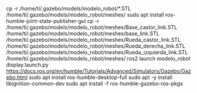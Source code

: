 cp -r /home/ti/.gazebo/models/modelo_robot/*.STL /home/ti/.gazebo/models/modelo_robot/meshes/
sudo apt install ros-humble-joint-state-publisher-gui
cp -r /home/ti/.gazebo/models/modelo_robot/meshes/Base_castor_link.STL /home/ti/.gazebo/models/modelo_robot/meshes/base_link.STL /home/ti/.gazebo/models/modelo_robot/meshes/Rueda_castor_link.STL /home/ti/.gazebo/models/modelo_robot/meshes/Rueda_derecha_link.STL /home/ti/.gazebo/models/modelo_robot/meshes/Rueda_izquierda_link.STL /home/ti/.gazebo/models/modelo_robot/meshes/
ros2 launch modelo_robot display.launch.py
https://docs.ros.org/en/humble/Tutorials/Advanced/Simulators/Gazebo/Gazebo.html
sudo apt install ros-humble-desktop-full
sudo apt -y install libignition-common-dev
sudo apt install -f ros-humble-gazebo-ros-pkgs
